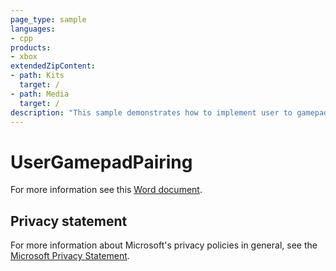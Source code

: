 ```yaml
---
page_type: sample
languages:
- cpp
products:
- xbox
extendedZipContent:
- path: Kits
  target: /
- path: Media
  target: /
description: "This sample demonstrates how to implement user to gamepad pairing and user-specific input management on Xbox One."
---
```


# UserGamepadPairing

For more information see this [Word document](https://github.com/microsoft/Xbox-ATG-Samples/blob/master/XDKSamples/System/UserGamepadPairing/ReadMe.docx).

## Privacy statement

For more information about Microsoft's privacy policies in general, see the [Microsoft Privacy Statement](https://privacy.microsoft.com/privacystatement/).
